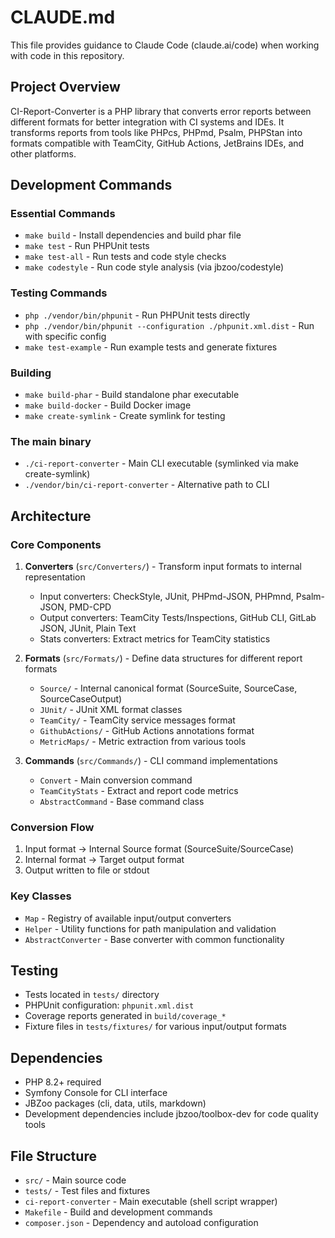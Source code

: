 # CLAUDE.md

This file provides guidance to Claude Code (claude.ai/code) when working with code in this repository.

## Project Overview

CI-Report-Converter is a PHP library that converts error reports between different formats for better integration with CI systems and IDEs. It transforms reports from tools like PHPcs, PHPmd, Psalm, PHPStan into formats compatible with TeamCity, GitHub Actions, JetBrains IDEs, and other platforms.

## Development Commands

### Essential Commands
- `make build` - Install dependencies and build phar file
- `make test` - Run PHPUnit tests
- `make test-all` - Run tests and code style checks
- `make codestyle` - Run code style analysis (via jbzoo/codestyle)

### Testing Commands
- `php ./vendor/bin/phpunit` - Run PHPUnit tests directly
- `php ./vendor/bin/phpunit --configuration ./phpunit.xml.dist` - Run with specific config
- `make test-example` - Run example tests and generate fixtures

### Building
- `make build-phar` - Build standalone phar executable
- `make build-docker` - Build Docker image
- `make create-symlink` - Create symlink for testing

### The main binary
- `./ci-report-converter` - Main CLI executable (symlinked via make create-symlink)
- `./vendor/bin/ci-report-converter` - Alternative path to CLI

## Architecture

### Core Components

1. **Converters** (`src/Converters/`) - Transform input formats to internal representation
   - Input converters: CheckStyle, JUnit, PHPmd-JSON, PHPmnd, Psalm-JSON, PMD-CPD
   - Output converters: TeamCity Tests/Inspections, GitHub CLI, GitLab JSON, JUnit, Plain Text
   - Stats converters: Extract metrics for TeamCity statistics

2. **Formats** (`src/Formats/`) - Define data structures for different report formats
   - `Source/` - Internal canonical format (SourceSuite, SourceCase, SourceCaseOutput)
   - `JUnit/` - JUnit XML format classes
   - `TeamCity/` - TeamCity service messages format
   - `GithubActions/` - GitHub Actions annotations format
   - `MetricMaps/` - Metric extraction from various tools

3. **Commands** (`src/Commands/`) - CLI command implementations
   - `Convert` - Main conversion command
   - `TeamCityStats` - Extract and report code metrics
   - `AbstractCommand` - Base command class

### Conversion Flow

1. Input format → Internal Source format (SourceSuite/SourceCase)
2. Internal format → Target output format
3. Output written to file or stdout

### Key Classes

- `Map` - Registry of available input/output converters
- `Helper` - Utility functions for path manipulation and validation
- `AbstractConverter` - Base converter with common functionality

## Testing

- Tests located in `tests/` directory
- PHPUnit configuration: `phpunit.xml.dist`
- Coverage reports generated in `build/coverage_*`
- Fixture files in `tests/fixtures/` for various input/output formats

## Dependencies

- PHP 8.2+ required
- Symfony Console for CLI interface
- JBZoo packages (cli, data, utils, markdown)
- Development dependencies include jbzoo/toolbox-dev for code quality tools

## File Structure

- `src/` - Main source code
- `tests/` - Test files and fixtures
- `ci-report-converter` - Main executable (shell script wrapper)
- `Makefile` - Build and development commands
- `composer.json` - Dependency and autoload configuration